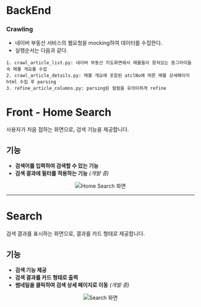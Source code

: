 # BackEnd

### Crawling
- 네이버 부동산 서비스의 웹요청을 mocking하여 데이터를 수집한다.
- 실행순서는 다음과 같다.
```
1. crawl_article_list.py: 네이버 부동산 지도화면에서 매물들이 뭉쳐있는 동그라미들 속 매물 개요를 수집
2. crawl_article_details.py: 매물 개요에 포함된 atclNo에 따른 매물 상세페이지 html 수집 후 parsing
3. refine_article_columns.py: parsing된 컬럼을 유의미하게 refine
```


# Front - Home Search  

사용자가 처음 접하는 화면으로, 검색 기능을 제공합니다.  

## 기능  
- **검색어를 입력하여 검색할 수 있는 기능**  
- **검색 결과에 필터를 적용하는 기능** *(개발 중)*  

<p align="center">
  <img src="https://github.com/user-attachments/assets/425ae2aa-7b8d-46f7-b39e-e63c8c70dd78" alt="Home Search 화면">
</p>

---

# Search  

검색 결과를 표시하는 화면으로, 결과를 카드 형태로 제공합니다.  

## 기능  
- **검색 기능 제공**  
- **검색 결과를 카드 형태로 출력**  
- **썸네일을 클릭하여 검색 상세 페이지로 이동** *(개발 중)*  

<p align="center">
  <img src="https://github.com/user-attachments/assets/06729f44-01cb-4ef9-86c5-d68fedc2fbf9" alt="Search 화면">
</p>

